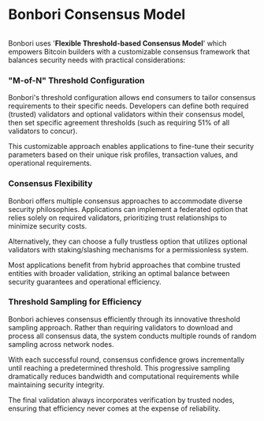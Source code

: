 # Bonbori Consensus Model

<figure><img src="../.gitbook/assets/consesus.png" alt=""><figcaption></figcaption></figure>

Bonbori uses '**Flexible Threshold-based Consensus Model**' which empowers Bitcoin builders with a customizable consensus framework that balances security needs with practical considerations:

### "M-of-N" Threshold Configuration <a href="#m-of-n-threshold-configuration" id="m-of-n-threshold-configuration"></a>

Bonbori's threshold configuration allows end consumers to tailor consensus requirements to their specific needs. Developers can define both required (trusted) validators and optional validators within their consensus model, then set specific agreement thresholds (such as requiring 51% of all validators to concur).&#x20;

This customizable approach enables applications to fine-tune their security parameters based on their unique risk profiles, transaction values, and operational requirements.

### Consensus Flexibility <a href="#consensus-flexibility" id="consensus-flexibility"></a>

Bonbori offers multiple consensus approaches to accommodate diverse security philosophies. Applications can implement a federated option that relies solely on required validators, prioritizing trust relationships to minimize security costs.&#x20;

Alternatively, they can choose a fully trustless option that utilizes optional validators with staking/slashing mechanisms for a permissionless system.&#x20;

Most applications benefit from hybrid approaches that combine trusted entities with broader validation, striking an optimal balance between security guarantees and operational efficiency.

### Threshold Sampling for Efficiency <a href="#threshold-sampling-for-efficiency" id="threshold-sampling-for-efficiency"></a>

Bonbori achieves consensus efficiently through its innovative threshold sampling approach. Rather than requiring validators to download and process all consensus data, the system conducts multiple rounds of random sampling across network nodes.&#x20;

With each successful round, consensus confidence grows incrementally until reaching a predetermined threshold. This progressive sampling dramatically reduces bandwidth and computational requirements while maintaining security integrity.&#x20;

The final validation always incorporates verification by trusted nodes, ensuring that efficiency never comes at the expense of reliability.

